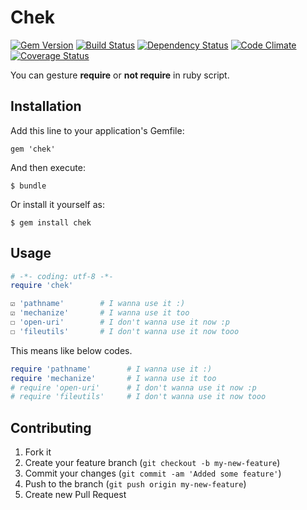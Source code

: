 # Chek

[![Gem Version](https://badge.fury.io/rb/chek.png)](http://badge.fury.io/rb/chek)
[![Build Status](https://travis-ci.org/tobynet/chek.svg?branch=master)](https://travis-ci.org/tobynet/chek)
[![Dependency Status](https://gemnasium.com/tobynet/chek.png)](https://gemnasium.com/tobynet/chek)
[![Code Climate](https://codeclimate.com/github/tobynet/chek.png)](https://codeclimate.com/github/tobynet/chek)
[![Coverage Status](https://coveralls.io/repos/tobynet/chek/badge.png?branch=master)](https://coveralls.io/r/tobynet/chek)

You can gesture **require** or **not require** in ruby script.


## Installation

Add this line to your application's Gemfile:

    gem 'chek'

And then execute:

    $ bundle

Or install it yourself as:

    $ gem install chek

## Usage

```ruby
# -*- coding: utf-8 -*-
require 'chek'

☑ 'pathname'        # I wanna use it :)
☑ 'mechanize'       # I wanna use it too
☐ 'open-uri'        # I don't wanna use it now :p
☐ 'fileutils'       # I don't wanna use it now tooo
```

This means like below codes.

```ruby
require 'pathname'        # I wanna use it :)
require 'mechanize'       # I wanna use it too
# require 'open-uri'      # I don't wanna use it now :p
# require 'fileutils'     # I don't wanna use it now tooo
```

## Contributing

1. Fork it
2. Create your feature branch (`git checkout -b my-new-feature`)
3. Commit your changes (`git commit -am 'Added some feature'`)
4. Push to the branch (`git push origin my-new-feature`)
5. Create new Pull Request
